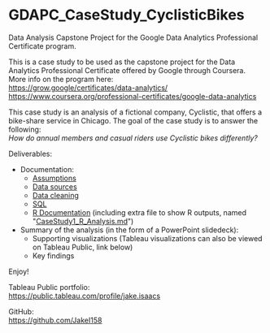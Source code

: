 # GDAPC_CaseStudy_CyclisticBikes
Data Analysis Capstone Project for the Google Data Analytics Professional Certificate program.<br />

This is a case study to be used as the capstone project for the Data Analytics Professional Certificate offered by Google through Coursera. More info on the program here:<br />
https://grow.google/certificates/data-analytics/<br />
https://www.coursera.org/professional-certificates/google-data-analytics

This case study is an analysis of a fictional company, Cyclistic, that offers a bike-share service in Chicago. The goal of the case study is to answer the following:<br />
*How do annual members and casual riders use Cyclistic bikes differently?*<br />

Deliverables:<br />
- Documentation:
  - [Assumptions](https://github.com/JakeI158/GDAPC_CaseStudy_CyclisticBikes/blob/main/Assumptions.md)
  - [Data sources](https://github.com/JakeI158/GDAPC_CaseStudy_CyclisticBikes/blob/main/Data_Sources.md)
  - [Data cleaning](https://github.com/JakeI158/GDAPC_CaseStudy_CyclisticBikes/blob/main/Data_Cleaning.md)
  - [SQL](https://github.com/JakeI158/GDAPC_CaseStudy_CyclisticBikes/blob/main/SQL_Queries.md)
  - [R Documentation](https://github.com/JakeI158/GDAPC_CaseStudy_CyclisticBikes/blob/main/R_Documentation.md) (including extra file to show R outputs, named "[CaseStudy1_R_Analysis.md](https://github.com/JakeI158/GDAPC_CaseStudy_CyclisticBikes/blob/main/CaseStudy1_R_Analysis.md)")
- Summary of the analysis (in the form of a PowerPoint slidedeck):
  - Supporting visualizations (Tableau visualizations can also be viewed on Tableau Public, link below)
  - Key findings

Enjoy!

Tableau Public portfolio:<br />
https://public.tableau.com/profile/jake.isaacs

GitHub:<br />
https://github.com/JakeI158
